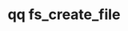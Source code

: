 ---
category: fs
command: fs_create_file
keywords: qq, qq_cli, fs_create_file
optional_options:
- alternate: []
  help: Parent directory path
  name: --path
  required: false
- alternate: []
  help: Parent directory ID
  name: --id
  required: false
- alternate: []
  help: New file name
  name: --name
  required: true
permalink: /qq-cli-command-guide/fs/fs_create_file.html
positional_options: []
sidebar: qq_cli_command_reference_sidebar
summary: This section explains how to use the <code>qq fs_create_file</code> command.
synopsis: Create a new file
title: qq fs_create_file
usage: qq fs_create_file [-h] (--path PATH | --id ID) --name NAME
zendesk_source: qq CLI Command Guide

---